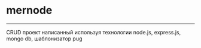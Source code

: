 # mernode
___
CRUD проект написанный используя технологии node.js, express.js, mongo db, шаблонизатор pug

